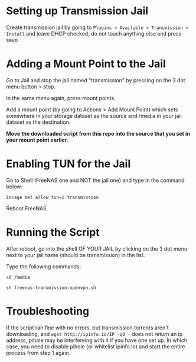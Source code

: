 # Setting up Transmission Jail
Create transmission jail by going to `Plugins > Available > Transmission > Install` and leave DHCP checked, do not touch anything else and press save.

# Adding a Mount Point to the Jail
Go to Jail and stop the jail named "transmission" by pressing on the 3 dot menu button > stop.

In the same menu again, press mount points.

Add a mount point (by going to Actions > Add Mount Point) which sets somewhere in your storage dataset as the source and /media in your jail dataset as the destination.

**Move the downloaded script from this repo into the source that you set in your mount point earlier.**

# Enabling TUN for the Jail
Go to Shell (FreeNAS one and NOT the jail one) and type in the command below:

`iocage set allow_tun=1 transmission`

Reboot FreeNAS.

# Running the Script
After reboot, go into the shell OF YOUR JAIL by clicking on the 3 dot menu next to your jail name (should be transmission) in the list.

Type the following commands:

`cd /media`

`sh freenas-transmission-openvpn.sh`

# Troubleshooting
If the script ran fine with no errors, but transmission torrents aren't downloading, and `wget http://ipinfo.io/IP -qO -` does not return an ip address, pihole may be interfereing with it if you have one set up. In which case, you need to disable pihole (or whitelist ipinfo.io) and start the entire process from step 1 again.
